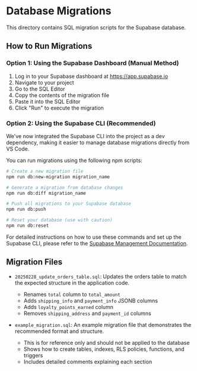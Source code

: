 # Database Migrations

This directory contains SQL migration scripts for the Supabase database.

## How to Run Migrations

### Option 1: Using the Supabase Dashboard (Manual Method)

1. Log in to your Supabase dashboard at https://app.supabase.io
2. Navigate to your project
3. Go to the SQL Editor
4. Copy the contents of the migration file
5. Paste it into the SQL Editor
6. Click "Run" to execute the migration

### Option 2: Using the Supabase CLI (Recommended)

We've now integrated the Supabase CLI into the project as a dev dependency, making it easier to manage database migrations directly from VS Code.

You can run migrations using the following npm scripts:

```bash
# Create a new migration file
npm run db:new-migration migration_name

# Generate a migration from database changes
npm run db:diff migration_name

# Push all migrations to your Supabase database
npm run db:push

# Reset your database (use with caution)
npm run db:reset
```

For detailed instructions on how to use these commands and set up the Supabase CLI, please refer to the [Supabase Management Documentation](../docs/supabase-management.md).

## Migration Files

- `20250228_update_orders_table.sql`: Updates the orders table to match the expected structure in the application code.
  - Renames `total` column to `total_amount`
  - Adds `shipping_info` and `payment_info` JSONB columns
  - Adds `loyalty_points_earned` column
  - Removes `shipping_address` and `payment_id` columns

- `example_migration.sql`: An example migration file that demonstrates the recommended format and structure.
  - This is for reference only and should not be applied to the database
  - Shows how to create tables, indexes, RLS policies, functions, and triggers
  - Includes detailed comments explaining each section
